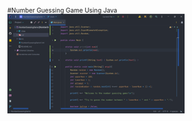 #Number Guessing Game Using Java
<img align="center" alt="Coding" width="400" src="Screenshot 2023-08-18 172922.png">
